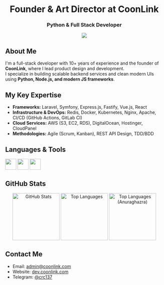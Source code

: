 <h1 align="center">Founder & Art Director at CoonLink</h1>
<h3 align="center">Python & Full Stack Developer</h3> 

<div align="center">
  <a href="https://github.com/coonlink">
    <img src="https://img.shields.io/badge/Founder%20%26%20Director-CoonLink-blueviolet?style=flat-square" />
  </a>
</div>

## About Me  

I'm a full-stack developer with 10+ years of experience and the founder of **CoonLink**, where I lead product design and development.  
I specialize in building scalable backend services and clean modern UIs using **Python, Node.js, and modern JS frameworks**.  

## My Key Expertise  

- **Frameworks:** Laravel, Symfony, Express.js, Fastify, Vue.js, React  
- **Infrastructure & DevOps:** Redis, Docker, Kubernetes, Nginx, Apache, CI/CD (GitHub Actions, GitLab CI)  
- **Cloud Services:** AWS (S3, EC2, RDS), DigitalOcean, Hostinger, CloudPanel  
- **Methodologies:** Agile (Scrum, Kanban), REST API Design, TDD/BDD  

## Languages & Tools  

<p align="left">
  <img src="https://skillicons.dev/icons?i=py,django,fastapi,flask,nodejs,express" height="35" />
  <img src="https://skillicons.dev/icons?i=react,tailwind,astro,js,ts,html,css" height="35" />
  <img src="https://skillicons.dev/icons?i=mysql,postgresql,aws,vercel,sqlite,docker,mongodb" height="35" />
</p>

## GitHub Stats  

<p align="center">
  <img src="https://github-readme-stats.vercel.app/api?username=crc137&show_icons=true&theme=dark" alt="GitHub Stats" height="150"/>
  <img src="https://github-readme-stats.vercel.app/api/top-langs/?username=crc137&layout=compact&theme=dark" alt="Top Languages" height="150"/>
  <img src="https://github-readme-stats.vercel.app/api/top-langs/?username=anuraghazra&layout=compact&theme=dark" alt="Top Languages (Anuraghazra)" height="150"/>
</p>

## Contact Me  

- Email: [admin@coonlink.com](mailto:admin@coonlink.com)  
- Website: [dev.coonlink.com](https://dev.coonlink.com/)  
- Telegram: [@crc137](https://t.me/crc137)  
